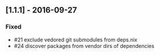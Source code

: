 ## [1.1.1] - 2016-09-27

### Fixed

- #21 exclude vedored git submodules from deps.nix
- #24 discover packages from vendor dirs of dependencies
